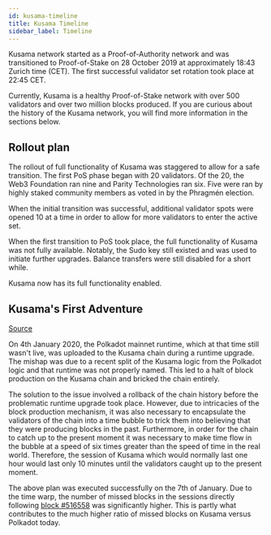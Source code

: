 ```yaml
---
id: kusama-timeline
title: Kusama Timeline
sidebar_label: Timeline
---
```


Kusama network started as a Proof-of-Authority network and was transitioned to Proof-of-Stake on 28 October 2019 at approximately 18:43 Zurich time (CET). The first successful validator set rotation took place at 22:45 CET.

Currently, Kusama is a healthy Proof-of-Stake network with over 500 validators and over two million blocks produced. If you are curious about the history of the Kusama network, you will find more information in the sections below.

## Rollout plan

The rollout of full functionality of Kusama was staggered to allow for a safe transition. The first PoS phase began with 20 validators. Of the 20, the Web3 Foundation ran nine and Parity Technologies ran six. Five were ran by highly staked community members as voted in by the Phragmén election.

When the initial transition was successful, additional validator spots were opened 10 at a time in order to allow for more validators to enter the active set.

When the first transition to PoS took place, the full functionality of Kusama was not fully available. Notably, the Sudo key still existed and was used to initiate further upgrades. Balance transfers were still disabled for a short while.

Kusama now has its full functionality enabled.

## Kusama's First Adventure

[Source](https://polkadot.network/kusamas-first-adventure/)

On 4th January 2020, the Polkadot mainnet runtime, which at that time still wasn't live, was uploaded to the Kusama chain during a runtime upgrade. The mishap was due to a recent split of the Kusama logic from the Polkadot logic and that runtime was not properly named. This led to a halt of block production on the Kusama chain and bricked the chain entirely.

The solution to the issue involved a rollback of the chain history before the problematic runtime upgrade took place. However, due to intricacies of the block production mechanism, it was also necessary to encapsulate the validators of the chain into a time bubble to trick them into believing that they were producing blocks in the past. Furthermore, in order for the chain to catch up to the present moment it was necessary to make time flow in the bubble at a speed of six times greater than the speed of time in the real world. Therefore, the session of Kusama which would normally last one hour would last only 10 minutes until the validators caught up to the present moment.

The above plan was executed successfully on the 7th of January. Due to the time warp, the number of missed blocks in the sessions directly following [block #516558](https://polkascan.io/kusama/block/516558) was significantly higher. This is partly what contributes to the much higher ratio of missed blocks on Kusama versus Polkadot today.
